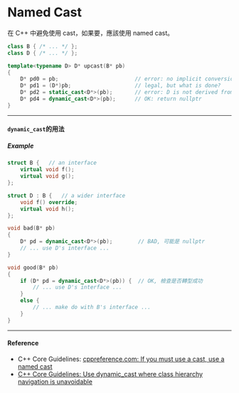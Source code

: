# Named Cast

在 C++ 中避免使用 cast，如果要，應該使用 named cast。

```cpp
class B { /* ... */ };
class D { /* ... */ };

template<typename D> D* upcast(B* pb)
{
    D* pd0 = pb;                        // error: no implicit conversion from B* to D*
    D* pd1 = (D*)pb;                    // legal, but what is done?
    D* pd2 = static_cast<D*>(pb);       // error: D is not derived from B
    D* pd4 = dynamic_cast<D*>(pb);      // OK: return nullptr
}
```

---

#### `dynamic_cast`的用法

##### Example

```cpp
struct B {   // an interface
    virtual void f();
    virtual void g();
};

struct D : B {   // a wider interface
    void f() override;
    virtual void h();
};

void bad(B* pb)
{
    D* pd = dynamic_cast<D*>(pb);        // BAD, 可能是 nullptr
    // ... use D's interface ...
}

void good(B* pb)
{
    if (D* pd = dynamic_cast<D*>(pb)) {  // OK, 檢查是否轉型成功
        // ... use D's interface ...
    }
    else {
        // ... make do with B's interface ...
    }
}
```

---

#### Reference

* C++ Core Guidelines: [cppreference.com: If you must use a cast, use a named cast](https://github.com/isocpp/CppCoreGuidelines/blob/master/CppCoreGuidelines.md#Res-casts-named)
* [C++ Core Guidelines: Use dynamic\_cast where class hierarchy navigation is unavoidable](https://github.com/isocpp/CppCoreGuidelines/blob/master/CppCoreGuidelines.md#c146-use-dynamic_cast-where-class-hierarchy-navigation-is-unavoidable)



